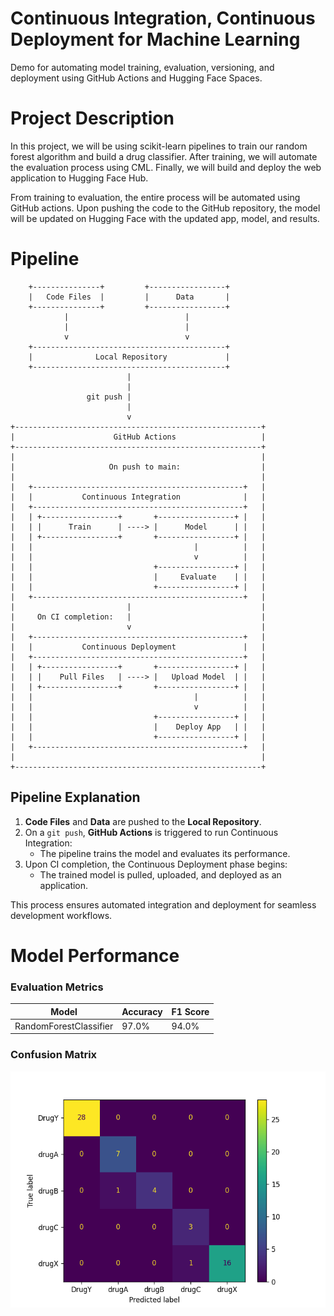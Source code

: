 # Continuous Integration, Continuous Deployment for Machine Learning
Demo for automating model training, evaluation, versioning, and deployment using GitHub Actions and Hugging Face Spaces.


# Project Description
In this project, we will be using scikit-learn pipelines to train our random forest algorithm and build a drug classifier. After training, we will automate the evaluation process using CML. Finally, we will build and deploy the web application to Hugging Face Hub.

From training to evaluation, the entire process will be automated using GitHub actions. Upon pushing the code to the GitHub repository, the model will be updated on Hugging Face with the updated app, model, and results.

# Pipeline
        +---------------+         +-----------------+
        |   Code Files  |         |      Data       |
        +---------------+         +-----------------+
                |                          |
                |                          |
                v                          v
        +-------------------------------------------+
        |              Local Repository             |
        +-------------------------------------------+
                              |
                              |
                     git push | 
                              |
                              v
    +-------------------------------------------------------+
    |                      GitHub Actions                   |
    +-------------------------------------------------------+
    |                                                       |
    |                     On push to main:                  |                        
    |                                                       |
    |   +-----------------------------------------------+   |
    |   |           Continuous Integration              |   |
    |   +-----------------------------------------------+   |
    |   | +-----------------+       +-----------------+ |   |
    |   | |      Train      | ----> |      Model      | |   |
    |   | +-----------------+       +-----------------+ |   |
    |   |                                    |          |   |
    |   |                                    v          |   |
    |   |                           +-----------------+ |   |
    |   |                           |     Evaluate    | |   |
    |   |                           +-----------------+ |   |
    |   +-----------------------------------------------+   |
    |                         |                             |
    |     On CI completion:   |                             |
    |                         v                             |
    |   +-----------------------------------------------+   |
    |   |           Continuous Deployment               |   |
    |   +-----------------------------------------------+   |
    |   | +-----------------+       +-----------------+ |   |
    |   | |    Pull Files   | ----> |   Upload Model  | |   |
    |   | +-----------------+       +-----------------+ |   |
    |   |                                    |          |   |
    |   |                                    v          |   |
    |   |                           +-----------------+ |   |
    |   |                           |    Deploy App   | |   |
    |   |                           +-----------------+ |   |
    |   +-----------------------------------------------+   |
    |                                                       |
    +-------------------------------------------------------+


## Pipeline Explanation

1. **Code Files** and **Data** are pushed to the **Local Repository**.
2. On a `git push`, **GitHub Actions** is triggered to run Continuous Integration:
   - The pipeline trains the model and evaluates its performance.
3. Upon CI completion, the Continuous Deployment phase begins:
   - The trained model is pulled, uploaded, and deployed as an application.

This process ensures automated integration and deployment for seamless development workflows.

# Model Performance

### Evaluation Metrics
| Model                  | Accuracy | F1 Score |
|------------------------|----------|----------|
| RandomForestClassifier | 97.0%    | 94.0%    |

### Confusion Matrix
![alt text](results/model_results.png)
